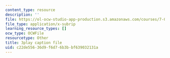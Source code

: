 ```yaml
---
content_type: resource
description: ''
file: https://ol-ocw-studio-app-production.s3.amazonaws.com/courses/7-016-introductory-biology-fall-2018/c22de55636d9f6d76b3bbf639032131a_7xJPSuSVmSk.srt
file_type: application/x-subrip
learning_resource_types: []
ocw_type: OCWFile
resourcetype: Other
title: 3play caption file
uid: c22de556-36d9-f6d7-6b3b-bf639032131a
---
```

